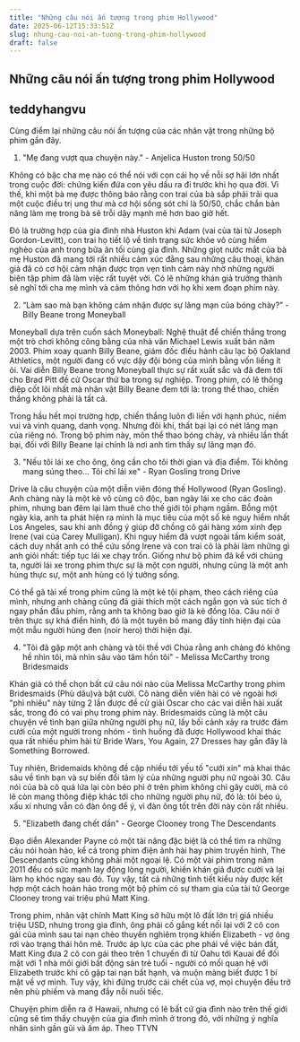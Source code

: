 ```yaml
---
title: "Những câu nói ấn tượng trong phim Hollywood"
date: 2025-06-12T15:33:51Z
slug: nhung-cau-noi-an-tuong-trong-phim-hollywood
draft: false
---
```


## Những câu nói ấn tượng trong phim Hollywood

## teddyhangvu

Cùng điểm lại những câu nói ấn tượng của các nhân vật trong những bộ phim gần đây.​

1. "Mẹ đang vượt qua chuyện này." - Anjelica Huston trong 50/50



Không có bậc cha mẹ nào có thể nói với con cái họ về nỗi sợ hãi lớn nhất trong cuộc đời: chứng kiến đứa con yêu dấu ra đi trước khi họ qua đời. Vì thế, khi một bà mẹ được thông báo rằng con trai của bà sắp phải trải qua một cuộc điều trị ung thư mà cơ hội sống sót chỉ là 50/50, chắc chắn bản năng làm mẹ trong bà sẽ trỗi dậy mạnh mẽ hơn bao giờ hết. 



Đó là trường hợp của gia đình nhà Huston khi Adam (vai của tài tử Joseph Gordon-Levitt), con trai họ tiết lộ về tình trạng sức khỏe vô cùng hiểm nghèo của anh trong bữa ăn tối cùng gia đình. Những giọt nước mắt của bà mẹ Huston đã mang tới rất nhiều cảm xúc đằng sau những câu thoại, khán giả đã có cơ hội cảm nhận được trọn vẹn tình cảm này nhờ những người biên tập phim đã làm việc rất tuyệt vời. Có lẽ những khán giả trưởng thành sẽ nghĩ tới cha mẹ mình và cảm thông hơn với họ khi xem đoạn phim này. 

2.  “Làm sao mà bạn không cảm nhận được sự lãng mạn của bóng chày?”  - Billy Beane trong Moneyball



Moneyball dựa trên cuốn sách Moneyball: Nghệ thuật để chiến thắng trong một trò chơi không công bằng của nhà văn Michael Lewis xuất bản năm 2003. Phim xoay quanh Billy Beane, giám đốc điều hành câu lạc bộ Oakland Athletics, một người đang cố vực dậy đội bóng của mình bằng vốn liếng ít ỏi. Vai diễn Billy Beane trong Moneyball thực sự rất xuất sắc và đã đem tới cho Brad Pitt đề cử Oscar thứ ba trong sự nghiệp. Trong phim, có lẽ thông điệp cốt lõi nhất mà nhân vật Billy Beane đem tới là: trong thể thao, chiến thắng không phải là tất cả.



Trong hầu hết mọi trường hợp, chiến thắng luôn đi liền với hạnh phúc, niềm vui và vinh quang, danh vọng. Nhưng đôi khi, thất bại lại có nét lãng mạn của riêng nó. Trong bộ phim này, môn thể thao bóng chày, và nhiều lần thất bại, đối với Billy Beane lại chính là nơi anh tìm thấy sự lãng mạn đó.

3. "Nếu tôi lái xe cho ông, ông cần cho tôi thời gian và địa điểm. Tôi không mang súng theo... Tôi chỉ lái xe" - Ryan Gosling trong Drive



Drive là câu chuyện của một diễn viên đóng thế Hollywood (Ryan Gosling). Anh chàng này là một kẻ vô cùng cô độc, ban ngày lái xe cho các đoàn phim, nhưng ban đêm lại làm thuê cho thế giới tội phạm ngầm. Bỗng một ngày kia, anh ta phát hiện ra mình là mục tiêu của một số kẻ nguy hiểm nhất Los Angeles, sau khi anh đồng ý giúp đỡ chồng cô gái hàng xóm xinh đẹp Irene (vai của Carey Mulligan). 
Khi nguy hiểm đã vượt ngoài tầm kiểm soát, cách duy nhất anh có thể cứu sống Irene và con trai cô là phải làm những gì anh giỏi nhất: tiếp tục lái xe chạy trốn. Giống như bộ phim đã kể với chúng ta, người lái xe trong phim thực sự là một con người, nhưng cũng là một anh hùng thực sự, một anh hùng có lý tưởng sống. 



Có thể gã tài xế trong phim cũng là một kẻ tội phạm, theo cách riêng của mình, nhưng anh chàng cũng đã giải thích một cách ngắn gọn và súc tích ở ngay phần đầu phim, rằng anh ta không bao giờ là kẻ đồng lõa. Câu nói ở trên thực sự khá điển hình, đó là một tuyên bố mang đầy tính hiện đại của một mẫu người hùng đen (noir hero) thời hiện đại. 

4. "Tôi đã gặp một anh chàng và tôi thề với Chúa rằng anh chàng đó không hề nhìn tôi, mà nhìn sâu vào tâm hồn tôi" - Melissa McCarthy trong Bridesmaids



Khán giả có thể chọn bất cứ câu nói nào của Melissa McCarthy trong phim Bridesmaids (Phù dâu)và bật cười. Cô nàng diễn viên hài có vẻ ngoài hơi "phì nhiêu" này từng 2 lần được đề cử giải Oscar cho các vai diễn hài xuất sắc, trong đó có vai phụ trong phim này. Bridesmaids cũng là một câu chuyện về tình bạn giữa những người phụ nữ, lấy bối cảnh xảy ra trước đám cưới của một người trong nhóm - tình huống đã được Hollywood khai thác qua rất nhiều phim hài từ Bride Wars, You Again, 27 Dresses hay gần đây là Something Borrowed. 


Tuy nhiên, Bridemaids không đề cập nhiều tới yếu tố "cưới xin" mà khai thác sâu về tình bạn và sự biến đổi tâm lý của những người phụ nữ ngoài 30. Câu nói của bà cô quá lứa lại còn béo phì ở trên phim không chỉ gây cười, mà có lẽ còn mang thông điệp khác tới cho những người phụ nữ, đó là: tôi béo ú, xấu xí nhưng vẫn có đàn ông để ý, vì đàn ông tốt trên đời này còn rất nhiều. 

5. "Elizabeth đang chết dần" - George Clooney trong The Descendants



Đạo diễn Alexander Payne có một tài năng đặc biệt là có thể tìm ra những câu nói hoàn hảo, kể cả trong phim điện ảnh hài hay phim truyền hình, The Descendants cũng không phải một ngoại lệ. Có một vài phim trong năm 2011 đều có sức mạnh lay động lòng người, khiến khán giả được cười và lại làm họ khóc ngay sau đó. Tuy vậy, tất cả những tình tiết kiểu này được kết hợp một cách hoàn hảo trong một bộ phim có sự tham gia của tài tử George Clooney trong vai triệu phú Matt King. 



Trong phim, nhân vật chính Matt King sở hữu một lô đất lớn trị giá nhiều triệu USD, nhưng trong gia đình, ông phải cố gắng kết nối lại với 2 cô con gái của mình sau tai nạn chèo thuyền nghiêm trọng khiến Elizabeth - vợ ông rơi vào trạng thái hôn mê. Trước áp lực của các phe phái về việc bán đất, Matt King đưa 2 cô con gái theo trên 1 chuyến đi từ Oahu tới Kauai để đối mặt với 1 nhà môi giới bất động sản trẻ tuổi - người có mối quan hệ với Elizabeth trước khi cô gặp tai nạn bất hạnh, và muộn màng biết được 1 bí mật về vợ mình. Tuy vậy, khi đứng trước cái chết của vợ, mọi chuyện đều trở nên phù phiếm và mang đầy nỗi nuối tiếc. 

Chuyện phim diễn ra ở Hawaii, nhưng có lẽ bất cứ gia đình nào trên thế giới cũng sẽ tìm thấy chuyện của gia đình mình ở trong đó, với những ý nghĩa nhân sinh gần gũi và ấm áp.
Theo TTVN​